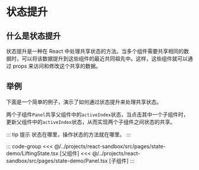 # 状态提升

## 什么是状态提升

状态提升是一种在 React 中处理共享状态的方法。当多个组件需要共享相同的数据时，可以将该数据提升到这些组件的最近共同祖先中。这样，这些组件就可以通过 props 来访问和修改这个共享的数据。

## 举例

下面是一个简单的例子，演示了如何通过状态提升来处理共享状态。

两个子组件`Panel`共享父组件中的`activeIndex`状态，当点击其中一个子组件时，更新父组件中的`activeIndex`状态，从而实现两个子组件之间状态的共享。

::: tip 提示
状态在哪里，操作状态的方法就在哪里。
:::

::: code-group
<<< @/../projects/react-sandbox/src/pages/state-demo/LiftingState.tsx [父组件]
<<< @/../projects/react-sandbox/src/pages/state-demo/Panel.tsx [子组件]
:::
